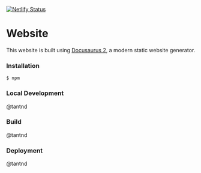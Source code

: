 [![Netlify Status](https://api.netlify.com/api/v1/badges/9fa0dd83-1307-4ef8-b791-15c1abacf497/deploy-status)](https://app.netlify.com/sites/nostalgic-einstein-6524bb/deploys)

# Website

This website is built using [Docusaurus 2](https://docusaurus.io/), a modern static website generator.

### Installation

```
$ npm
```

### Local Development

@tantnd

### Build

@tantnd

### Deployment

@tantnd
